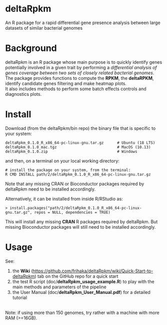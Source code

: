 # deltaRpkm
An R package for a rapid differential gene presence analysis between large datasets of similar bacterial genomes

# Background 
deltaRpkm is an R package whose main purpose is to quickly identify genes potentially involved in a given trait by performing a _differential analysis of genes coverage between two sets of closely related bacterial genomes_. <br>
The package provides functions to compute the **RPKM**, the **deltaRPKM**, identify candidate genes filtering and make heatmap plots.  <br>
It also includes methods to perform some batch effects controls and diagnostics plots.

# Install 
Download (from the deltaRpkm/bin repo) the binary file that is specific to your system:

``` # download the relevant binary for your platform
deltaRpkm_0.1.0_R_x86_64-pc-linux-gnu.tar.gz      # Ubuntu (18 LTS)
deltaRpkm_0.1.0_mac.tgz                           # MacOS (10.13)  
deltaRpkm_0.1.0.zip                               # Windows
```
and then, on a terminal on your local working directory:

```
# install the package on your system, from the terminal:  
R CMD INSTALL path/2/deltaRpkm_0.1.0_R_x86_64-pc-linux-gnu.tar.gz
```
Note that any missing CRAN or Bioconductor packages required by deltaRpkm need to be installed accordingly.

Alternatively, it can be installed from inside R/RStudio as:
```
> install.packages("path/2/deltaRpkm_0.1.0_R_x86_64-pc-linux-gnu.tar.gz", repos = NULL, dependencies = TRUE)
```
This will install any missing **CRAN** R packages required by deltaRpkm. But missing Bioconductor packages will still need to be installed accordingly.



# Usage
See: <br>
1. the **Wiki** (https://github.com/frihaka/deltaRpkm/wiki/Quick-Start-to-deltaRpkm) tab on the GitHub repo for a quick start <br>
2. the test R script (doc/**deltaRpkm_usage_example.R**) to play with the main methods and parameters of the pipeline <br>
3. the User Manual (doc/**deltaRpkm_User_Manual.pdf**) for a detailed tutorial <br>

<br>
Note: if using more than 150 genomes, try rather with a machine with more RAM (>=16GB).


